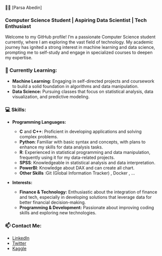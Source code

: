 👨‍💻 [Parsa Abedin]

### Computer Science Student | Aspiring Data Scientist | Tech Enthusiast

Welcome to my GitHub profile! I’m a passionate Computer Science student currently, where I am exploring the vast field of technology. My academic journey has ignited a strong interest in machine learning and data science, prompting me to self-study and engage in specialized courses to deepen my expertise.

### 🌱 Currently Learning:
- **Machine Learning:** Engaging in self-directed projects and coursework to build a solid foundation in algorithms and data manipulation.
- **Data Science:** Pursuing classes that focus on statistical analysis, data visualization, and predictive modeling.

### 💻 Skills:
- **Programming Languages:**
  - **C** and **C++**: Proficient in developing applications and solving complex problems.
  - **Python**: Familiar with basic syntax and concepts, with plans to enhance my skills for data analysis tasks.
  - **R**: Experienced in statistical programming and data manipulation, frequently using it for my data-related projects.
  - **SPSS**: Knowledgeable in statistical analysis and data interpretation.
  - **PowerBI**: Knowledge about DAX and can create all chart.
  - **Other Skills** :Git (Global Information Tracker) , Docker , ...

- **Interests:**
  - **Finance & Technology:** Enthusiastic about the integration of finance and tech, especially in developing solutions that leverage data for better financial decision-making.
  - **Programming & Development:** Passionate about improving coding skills and exploring new technologies.

### 📫 Contact Me:
- [LinkedIn](https://www.linkedin.com/in/parsaabedin?lipi=urn%3Ali%3Apage%3Ad_flagship3_profile_view_base_contact_details%3BAAYN7K6RShSc7dYK8D3XJQ%3D%3D)
- [Twitter](https://x.com/AbedinParsaa)
- [Kaggle](https://www.kaggle.com/parsaabedin)
